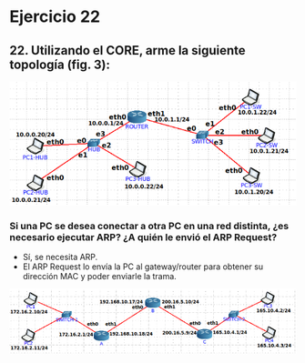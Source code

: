 # Ejercicio 22

##  22. Utilizando el CORE, arme la siguiente topología (fig. 3):

![Diagrama ejercicio 22](/Recursos-practica2/Ejercicio22-Diagrama.png)

### Si una PC se desea conectar a otra PC en una red distinta, ¿es necesario ejecutar ARP? ¿A quién le envió el ARP Request?
- Sí, se necesita ARP.
- El ARP Request lo envía la PC al gateway/router para obtener su dirección MAC y poder enviarle la trama.

![Figura 4](/Recursos-practica2/Ejercicio22-figura4.png)